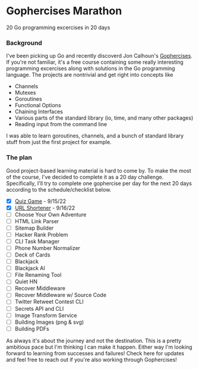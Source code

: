 # Gophercises Marathon
20 Go programming excercises in 20 days

### Background
I've been picking up Go and recently discoverd Jon Calhoun's [Gophercises](https://gophercises.com/). If you're not familiar, it's a free course containing some really interesting programming excercises along with solutions in the Go programming language. The projects are nontrivial and get right into concepts like

- Channels
- Mutexes
- Goroutines
- Functional Options
- Chaining Interfaces
- Various parts of the standard library (io, time, and many other packages)
- Reading input from the command line

I was able to learn goroutines, channels, and a bunch of standard library stuff from just the first project for example. 
### The plan
Good project-based learning material is hard to come by. To make the most of the course, I've decided to complete it as a 20 day challenge.
Specifically, I'll try to complete one gophercise per day for the next 20 days according to the schedule/checklist below.

- [x] [Quiz Game](https://github.com/pahyde/gophercises/tree/master/quiz)  - 9/15/22
- [x] [URL Shortener](https://github.com/pahyde/gophercises/tree/master/urlshort)  - 9/16/22
- [ ] Choose Your Own Adventure
- [ ] HTML Link Parser
- [ ] Sitemap Builder
- [ ] Hacker Rank Problem
- [ ] CLI Task Manager
- [ ] Phone Number Normalizer
- [ ] Deck of Cards
- [ ] Blackjack
- [ ] Blackjack AI
- [ ] File Renaming Tool
- [ ] Quiet HN
- [ ] Recover Middleware
- [ ] Recover Middleware w/ Source Code
- [ ] Twitter Retweet Contest CLI
- [ ] Secrets API and CLI
- [ ] Image Transform Service
- [ ] Building Images (png & svg)
- [ ] Building PDFs 

As always it's about the journey and not the destination. This is a pretty ambitious pace but I'm thinking I can make it happen. Either way I'm looking forward to learning from successes and failures!
Check here for updates and feel free to reach out if you're also working through Gophercises!
